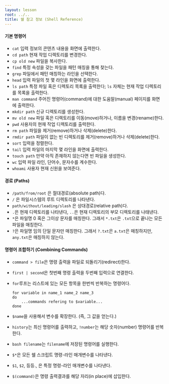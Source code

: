```yaml
---
layout: lesson
root: ../..
title: 쉘 참고 정보 (Shell Reference)
---
```


#### 기본 명령어

*   `cat` 입력 정보의 콘텐츠 내용을 화면에 출력한다.
*   `cd path` 현재 작업 디렉토리를 변경한다.
*   `cp old new` 파일을 복사한다.
*   `find` 특정 속성을 갖는 파일을 패턴 매칭을 통해 찾는다.
*   `grep` 파일에서 패턴 매칭하는 라인을 선택한다.
*   `head` 입력 파일의 첫 몇 라인을 화면에 출력한다.
*   `ls path` 특정 파일 혹은 디렉토리 목록을 출력한다; `ls` 자체는 현재 작업 디렉토리를 목록을 출력한다.
*   `man command` 주어진 명령어(command)에 대한 도움말(manual) 페이지를 화면에 출력한다.
*   `mkdir path` 신규 디렉토리를 생성한다.
*   `mv old new` 파일 혹은 디렉토리를 이동(move)하거나, 이름을 변경(rename)한다.
*   `pwd` 사용자의 현재 작업 디렉토리를 출력한다.
*   `rm path` 파일을 제거(remove)하거나 삭제(delete)한다.
*   `rmdir path` 파일이 없는 빈 디렉토리를 제거(remove)하거나 삭제(delete)한다.
*   `sort` 입력을 정렬한다.
*   `tail` 입력 파일의 마지막 몇 라인을 화면에 출력한다.
*   `touch path` 만약 아직 존재하지 않는다면 빈 파일을 생성한다.
*   `wc` 입력 파일 라인, 단어수, 문자수를 계수한다.
*   `whoami` 사용자 현재 신원을 보여준다.

#### 경로 (Paths)

*   `/path/from/root` 은 절대경로(absolute path)다.
*   `/` 은 파일시스템의 루트 디렉토리를 나타낸다.
*   `path/without/leading/slash` 은 상대경로(relative path)다.
*   `.`은 현재 디렉토리를 나타낸다, `..`은 현재 디렉토리의 부모 디렉토리를 나태낸다.
*   `*`은 파일명 0 혹은 그이상 문자를 매칭한다. 그래서 `*.txt`은 `.txt`으로 끝나는 모든 파일을 매칭한다.
*   `?`은 파일명 임의 단일 문자만 매칭한다. 그래서 `?.txt`은 `a.txt`은 매칭하지만, `any.txt`은 매칭하지 않는다.

#### 명령어 조합하기 (Combining Commands)

*   `command > file`은 명령 출력을 파일로 되돌리기(redirect)한다.
*   `first | second`은 첫번째 명령 출력을 두번째 입력으로 연결한다.
*   `for`루프는 리스트에 있는 모든 항목을 한번씩 반복하는 명령어다.

        for variable in name_1 name_2 name_3
        do
            ...commands refering to $variable...
        done

*   `$name`을 사용해서 변수를 확장한다. (즉, 그 값을 얻는다.)
*   `history`는 최신 명령어를 출력하고, `!number`는 해당 숫자(number) 명령어를 반복한다.
*   `bash filename`는 `filename`에 저장된 명령어를 실행한다.
*   `$*`은 모든 쉘 스크립트 명령-라인 매개변수를 나타낸다.
*   `$1`, `$2`, 등등., 은 특정 명령-라인 매개변수를 나타낸다.
*   `$(command)`은 명령 출력결과를 해당 자리(in place)에 삽입한다.
